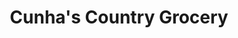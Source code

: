 ---
title: "Cunha's Country Grocery"
url: /half-moon-bay/cunhas-country-grocery/
shop: supermarket
---